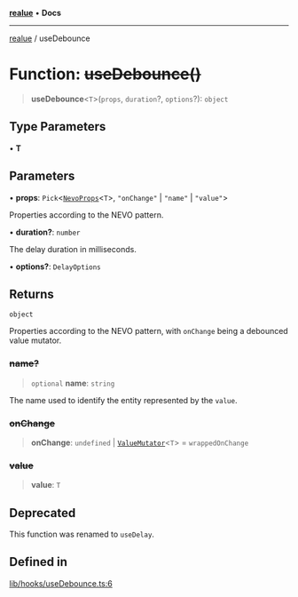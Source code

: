 [**realue**](../README.md) • **Docs**

***

[realue](../README.md) / useDebounce

# Function: ~~useDebounce()~~

> **useDebounce**\<`T`\>(`props`, `duration`?, `options`?): `object`

## Type Parameters

• **T**

## Parameters

• **props**: `Pick`\<[`NevoProps`](../type-aliases/NevoProps.md)\<`T`\>, `"onChange"` \| `"name"` \| `"value"`\>

Properties according to the NEVO pattern.

• **duration?**: `number`

The delay duration in milliseconds.

• **options?**: `DelayOptions`

## Returns

`object`

Properties according to the NEVO pattern, with `onChange` being a debounced value mutator.

### ~~name?~~

> `optional` **name**: `string`

The name used to identify the entity represented by the `value`.

### ~~onChange~~

> **onChange**: `undefined` \| [`ValueMutator`](../type-aliases/ValueMutator.md)\<`T`\> = `wrappedOnChange`

### ~~value~~

> **value**: `T`

## Deprecated

This function was renamed to `useDelay`.

## Defined in

[lib/hooks/useDebounce.ts:6](https://github.com/nevoland/realue/blob/439801296602d9ef58e3e6fbfd3252b0bea604d8/lib/hooks/useDebounce.ts#L6)
